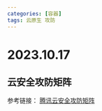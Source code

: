 ```yaml
---
categories: [容器]
tags: 云原生 攻防
---
```

# 2023.10.17
## 云安全攻防矩阵
参考链接：
[腾讯云安全攻防矩阵](https://cloudsec.tencent.com/home/)
